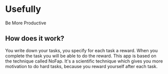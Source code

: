 # Usefully

Be More Productive

## How does it work?

You write down your tasks, you specify for each task a reward. When you complete the task
you will be able to do the reward. This app is based on the technique called NoFap. It's a scientific technique
which gives you more motivation to do hard tasks, because you reward yourself after each task.


